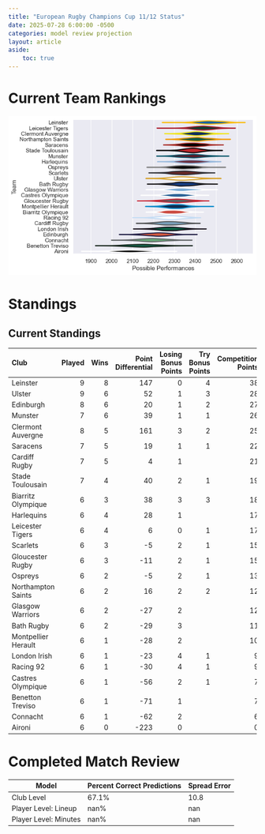 ```yaml
---  
title: "European Rugby Champions Cup 11/12 Status"  
date: 2025-07-28 6:00:00 -0500  
categories: model review projection  
layout: article  
aside:  
    toc: true  
---
```

# Current Team Rankings


![Club Rankings](plots/rankings_European_Rugby_Champions_Cup_1112.png)
# Standings

## Current Standings


| Club                |   Played |   Wins |   Point Differential |   Losing Bonus Points |   Try Bonus Points |   Competition Points |
|:--------------------|---------:|-------:|---------------------:|----------------------:|-------------------:|---------------------:|
| Leinster            |        9 |      8 |                  147 |                     0 |                  4 |                   38 |
| Ulster              |        9 |      6 |                   52 |                     1 |                  3 |                   28 |
| Edinburgh           |        8 |      6 |                   20 |                     1 |                  2 |                   27 |
| Munster             |        7 |      6 |                   39 |                     1 |                  1 |                   26 |
| Clermont Auvergne   |        8 |      5 |                  161 |                     3 |                  2 |                   25 |
| Saracens            |        7 |      5 |                   19 |                     1 |                  1 |                   22 |
| Cardiff Rugby       |        7 |      5 |                    4 |                     1 |                    |                   21 |
| Stade Toulousain    |        7 |      4 |                   40 |                     2 |                  1 |                   19 |
| Biarritz Olympique  |        6 |      3 |                   38 |                     3 |                  3 |                   18 |
| Harlequins          |        6 |      4 |                   28 |                     1 |                    |                   17 |
| Leicester Tigers    |        6 |      4 |                    6 |                     0 |                  1 |                   17 |
| Scarlets            |        6 |      3 |                   -5 |                     2 |                  1 |                   15 |
| Gloucester Rugby    |        6 |      3 |                  -11 |                     2 |                  1 |                   15 |
| Ospreys             |        6 |      2 |                   -5 |                     2 |                  1 |                   13 |
| Northampton Saints  |        6 |      2 |                   16 |                     2 |                  2 |                   12 |
| Glasgow Warriors    |        6 |      2 |                  -27 |                     2 |                    |                   12 |
| Bath Rugby          |        6 |      2 |                  -29 |                     3 |                    |                   11 |
| Montpellier Herault |        6 |      1 |                  -28 |                     2 |                    |                   10 |
| London Irish        |        6 |      1 |                  -23 |                     4 |                  1 |                    9 |
| Racing 92           |        6 |      1 |                  -30 |                     4 |                  1 |                    9 |
| Castres Olympique   |        6 |      1 |                  -56 |                     2 |                  1 |                    7 |
| Benetton Treviso    |        6 |      1 |                  -71 |                     1 |                    |                    7 |
| Connacht            |        6 |      1 |                  -62 |                     2 |                    |                    6 |
| Aironi              |        6 |      0 |                 -223 |                     0 |                    |                    0 |



# Completed Match Review


| Model | Percent Correct Predictions | Spread Error |
| ------ | ------ | ------ |
| Club Level | 67.1% | 10.8 |
| Player Level: Lineup | nan% | nan |
| Player Level: Minutes | nan% | nan |

